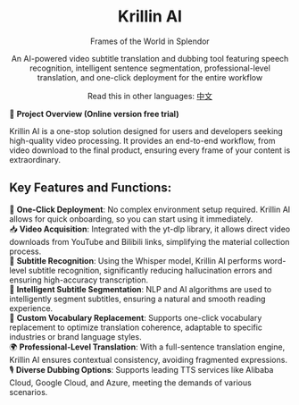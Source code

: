 <div align="center">
  <h1>Krillin AI</h1>
  <p>Frames of the World in Splendor</p>
  <p>An AI-powered video subtitle translation and dubbing tool featuring speech recognition, intelligent sentence segmentation, professional-level translation, and one-click deployment for the entire workflow</p>

  Read this in other languages: [中文](README_zh.md)

</div>

🚀 **Project Overview (Online version free trial)**

Krillin AI is a one-stop solution designed for users and developers seeking high-quality video processing. It provides an end-to-end workflow, from video download to the final product, ensuring every frame of your content is extraordinary.

## Key Features and Functions:

🎯 **One-Click Deployment**: No complex environment setup required. Krillin AI allows for quick onboarding, so you can start using it immediately.  
📥 **Video Acquisition**: Integrated with the yt-dlp library, it allows direct video downloads from YouTube and Bilibili links, simplifying the material collection process.  
📜 **Subtitle Recognition**: Using the Whisper model, Krillin AI performs word-level subtitle recognition, significantly reducing hallucination errors and ensuring high-accuracy transcription.  
🧠 **Intelligent Subtitle Segmentation**: NLP and AI algorithms are used to intelligently segment subtitles, ensuring a natural and smooth reading experience.  
🔄 **Custom Vocabulary Replacement**: Supports one-click vocabulary replacement to optimize translation coherence, adaptable to specific industries or brand language styles.  
🌍 **Professional-Level Translation**: With a full-sentence translation engine, Krillin AI ensures contextual consistency, avoiding fragmented expressions.  
🎙️ **Diverse Dubbing Options**: Supports leading TTS services like Alibaba Cloud, Google Cloud, and Azure, meeting the demands of various scenarios.